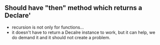 ## Should have "then" method which returns a Declare'
* recursion is not only for functions...
* it doesn't have to return a Decalre instance to work, but it can help, we do demand it and it should not create a problem.
